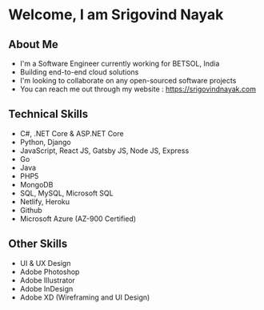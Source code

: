 # Welcome, I am Srigovind Nayak

## About Me
- I'm a Software Engineer currently working for BETSOL, India
- Building end-to-end cloud solutions
- I'm looking to collaborate on any open-sourced software projects
- You can reach me out through my website : https://srigovindnayak.com

## Technical Skills
- C#, .NET Core & ASP.NET Core
- Python, Django
- JavaScript, React JS, Gatsby JS, Node JS, Express
- Go
- Java
- PHP5
- MongoDB
- SQL, MySQL, Microsoft SQL
- Netlify, Heroku
- Github
- Microsoft Azure (AZ-900 Certified)

## Other Skills
- UI & UX Design
- Adobe Photoshop
- Adobe Illustrator
- Adobe InDesign
- Adobe XD (Wireframing and UI Design)
